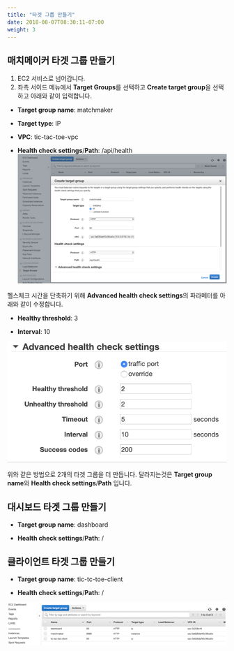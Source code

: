 ```yaml
---
title: "타겟 그룹 만들기"
date: 2018-08-07T08:30:11-07:00
weight: 3
---
```


## 매치메이커 타겟 그룹 만들기 

1. EC2 서비스로 넘어갑니다.
1. 좌측 서이드 메뉴에서 **Target Groups**를 선택하고 **Create target group**을 선택하고 아래와 같이 입력합니다.

* **Target group name**: matchmaker

* **Target type**: IP

* **VPC**: tic-tac-toe-vpc

* **Health check settings**/**Path**: /api/health
![Example Service](/images/tic-tac-toe/target_group-1.png)

헬스체크 시간을 단축하기 위해 **Advanced health check settings**의 파라메터를 아래와 같이 수정합니다.

* **Healthy threshold**: 3

* **Interval**: 10

![Example Service](/images/tic-tac-toe/target_group-2.png)


위와 같은 방법으로 2개의 타겟 그룹을 더 만듭니다.
달라지는것은 **Target group name**와 **Health check settings**/**Path** 입니다.

## 대시보드 타겟 그룹 만들기 

* **Target group name**: dashboard

* **Health check settings**/**Path**: /

## 클라이언트 타겟 그룹 만들기 

* **Target group name**: tic-tc-toe-client

* **Health check settings**/**Path**: /


![Example Service](/images/tic-tac-toe/target_group-3.png)